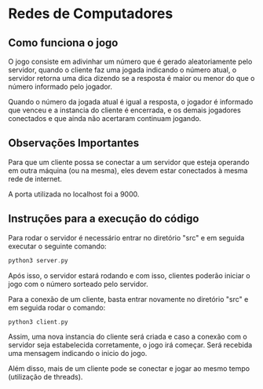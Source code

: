 # Redes de Computadores 

## Como funciona o jogo

O jogo consiste em adivinhar um número que é gerado aleatoriamente pelo servidor, quando o cliente faz uma jogada indicando o número atual, o servidor retorna uma dica dizendo se a resposta é maior ou menor do que o número informado pelo jogador. 

Quando o número da jogada atual é igual a resposta, o jogador é informado que venceu e a instancia do cliente é encerrada, e os demais jogadores conectados e que ainda não acertaram continuam jogando.

## Observações Importantes

Para que um cliente possa se conectar a um servidor que esteja operando em outra máquina (ou na mesma), eles devem estar conectados à mesma rede de internet.

A porta utilizada no localhost foi a 9000.

## Instruções para a execução do código

Para rodar o servidor é necessário entrar no diretório "src" e em seguida executar o seguinte comando:

```c
python3 server.py
```

Após isso, o servidor estará rodando e com isso, clientes poderão iniciar o jogo com o número sorteado pelo servidor.

Para a conexão de um cliente, basta entrar novamente no diretório "src" e em seguida rodar o comando: 

```c
python3 client.py
```

Assim, uma nova instancia do cliente será criada e caso a conexão com o servidor seja estabelecida corretamente, o jogo irá começar. Será recebida uma mensagem indicando o inicio do jogo.

Além disso, mais de um cliente pode se conectar e jogar ao mesmo tempo (utilização de threads).